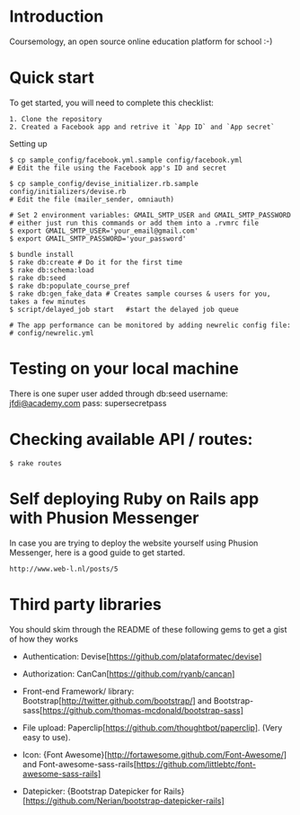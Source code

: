 # Introduction

Coursemology, an open source online education platform for school :-)

# Quick start
To get started, you will need to complete this checklist:

    1. Clone the repository
    2. Created a Facebook app and retrive it `App ID` and `App secret`

Setting up

    $ cp sample_config/facebook.yml.sample config/facebook.yml
    # Edit the file using the Facebook app's ID and secret

    $ cp sample_config/devise_initializer.rb.sample config/initializers/devise.rb
    # Edit the file (mailer_sender, omniauth)

    # Set 2 environment variables: GMAIL_SMTP_USER and GMAIL_SMTP_PASSWORD
    # either just run this commands or add them into a .rvmrc file
    $ export GMAIL_SMTP_USER='your_email@gmail.com'
    $ export GMAIL_SMTP_PASSWORD='your_password'

    $ bundle install
    $ rake db:create # Do it for the first time
    $ rake db:schema:load
    $ rake db:seed
    $ rake db:populate_course_pref
    $ rake db:gen_fake_data # Creates sample courses & users for you, takes a few minutes
    $ script/delayed_job start   #start the delayed job queue

    # The app performance can be monitored by adding newrelic config file:
    # config/newrelic.yml

# Testing on your local machine

There is one super user added through db:seed
    username: jfdi@academy.com
    pass: supersecretpass

# Checking available API / routes:
    $ rake routes

# Self deploying Ruby on Rails app with Phusion Messenger

In case you are trying to deploy the website yourself using Phusion Messenger, here is a good guide to get started.

    http://www.web-l.nl/posts/5

# Third party libraries

You should skim through the README of these following gems to get a gist of how they works

* Authentication: Devise[https://github.com/plataformatec/devise]

* Authorization: CanCan[https://github.com/ryanb/cancan]

* Front-end Framework/ library: Bootstrap[http://twitter.github.com/bootstrap/] and Bootstrap-sass[https://github.com/thomas-mcdonald/bootstrap-sass]

* File upload: Paperclip[https://github.com/thoughtbot/paperclip]. (Very easy to use).

* Icon: {Font Awesome}[http://fortawesome.github.com/Font-Awesome/] and Font-awesome-sass-rails[https://github.com/littlebtc/font-awesome-sass-rails]

* Datepicker: {Bootstrap Datepicker for Rails}[https://github.com/Nerian/bootstrap-datepicker-rails]
